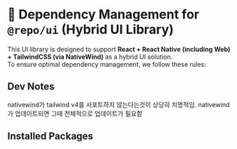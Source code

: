 # **🚀 Dependency Management for `@repo/ui` (Hybrid UI Library)**

This UI library is designed to support **React + React Native (including Web) + TailwindCSS (via NativeWind)** as a hybrid UI solution.  
To ensure optimal dependency management, we follow these rules:

## Dev Notes

nativewind가 tailwind v4를 서포트하지 않는다는것이 상당히 치명적임.
nativewind가 업데이트되면 그때 전체적으로 업데이트가 필요함

## Installed Packages
